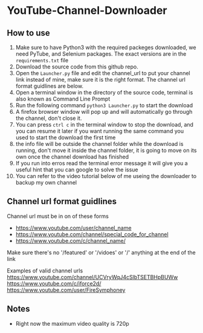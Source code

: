 # YouTube-Channel-Downloader

## How to use

1. Make sure to have Python3 with the required packeges downloaded, we need PyTube, and Selenium packages. The exact versions are in the `requirements.txt` file
2. Download the source code from this github repo.
3. Open the `Launcher.py` file and edit the channel_url to put your channel link instead of mine, make sure it is the right format. The channel url format guidlines are below.
4. Open a terminal window in the directory of the source code, terminal is also known as Command Line Prompt 
5. Run the following command `python3 Launcher.py` to start the download
6. A firefox browser window will pop up and will automatically go through the channel, don't close it.
7. You can press `ctrl c` in the terminal window to stop the download, and you can resume it later if you want running the same command you used to start the download the first time
8. the info file will be outside the channel folder while the download is running, don't move it inside the channel folder, it is going to move on its own once the channel download has finished
9. If you run into erros read the terminal error message it will give you a useful hint that you can google to solve the issue
10. You can refer to the video tutorial below of me useing the downloader to backup my own channel


## Channel url format guidlines

Channel url must be in on of these forms

- https://www.youtube.com/user/channel_name
- https://www.youtube.com/channel/special_code_for_channel
- https://www.youtube.com/c/channel_name/
  
Make sure there's no '/featured' or '/vidoes' or '/' anything at the end of the link

Examples of valid channel urls
https://www.youtube.com/channel/UCVryWqJ4cSlbTSETBHpBUWw
https://www.youtube.com/c/iforce2d/
https://www.youtube.com/user/FireSymphoney


## Notes
- Right now the maximum video quality is 720p
